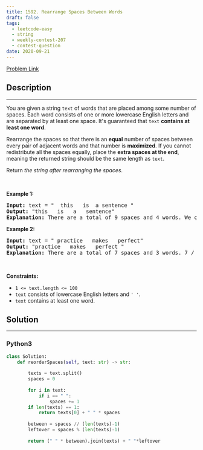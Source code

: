 ```yaml
---
title: 1592. Rearrange Spaces Between Words
draft: false
tags: 
  - leetcode-easy
  - string
  - weekly-contest-207
  - contest-question
date: 2020-09-21
---
```


[Problem Link](https://leetcode.com/problems/rearrange-spaces-between-words/)

## Description

---
<p>You are given a string <code>text</code> of words that are placed among some number of spaces. Each word consists of one or more lowercase English letters and are separated by at least one space. It&#39;s guaranteed that <code>text</code> <strong>contains at least one word</strong>.</p>

<p>Rearrange the spaces so that there is an <strong>equal</strong> number of spaces between every pair of adjacent words and that number is <strong>maximized</strong>. If you cannot redistribute all the spaces equally, place the <strong>extra spaces at the end</strong>, meaning the returned string should be the same length as <code>text</code>.</p>

<p>Return <em>the string after rearranging the spaces</em>.</p>

<p>&nbsp;</p>
<p><strong class="example">Example 1:</strong></p>

<pre>
<strong>Input:</strong> text = &quot;  this   is  a sentence &quot;
<strong>Output:</strong> &quot;this   is   a   sentence&quot;
<strong>Explanation:</strong> There are a total of 9 spaces and 4 words. We can evenly divide the 9 spaces between the words: 9 / (4-1) = 3 spaces.
</pre>

<p><strong class="example">Example 2:</strong></p>

<pre>
<strong>Input:</strong> text = &quot; practice   makes   perfect&quot;
<strong>Output:</strong> &quot;practice   makes   perfect &quot;
<strong>Explanation:</strong> There are a total of 7 spaces and 3 words. 7 / (3-1) = 3 spaces plus 1 extra space. We place this extra space at the end of the string.
</pre>

<p>&nbsp;</p>
<p><strong>Constraints:</strong></p>

<ul>
	<li><code>1 &lt;= text.length &lt;= 100</code></li>
	<li><code>text</code> consists of lowercase English letters and <code>&#39; &#39;</code>.</li>
	<li><code>text</code> contains at least one word.</li>
</ul>


## Solution

---
### Python3
``` py title='rearrange-spaces-between-words'
class Solution:
    def reorderSpaces(self, text: str) -> str:
        
        texts = text.split()
        spaces = 0
        
        for i in text:
            if i == " ":
                spaces += 1
        if len(texts) == 1:
            return texts[0] + " " * spaces
            
        between = spaces // (len(texts)-1)
        leftover = spaces % (len(texts)-1)
        
        return (" " * between).join(texts) + " "*leftover
```

